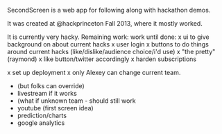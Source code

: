 SecondScreen is a web app for following along with hackathon demos.

It was created at @hackprinceton Fall 2013, where it mostly worked.

It is currently very hacky. Remaining work:
work until done:
x ui to give background on about current hacks
x user login
x buttons to do things around current hacks (like/dislike/audience choice/i'd use)
x "the pretty" (raymond)
x like button/twitter accordingly
x harden subscriptions

x set up deployment
x only Alexey can change current team.
- (but folks can override)
- livestream if it works
- (what if unknown team - should still work
- youtube (first screen idea)
- prediction/charts
- google analytics
